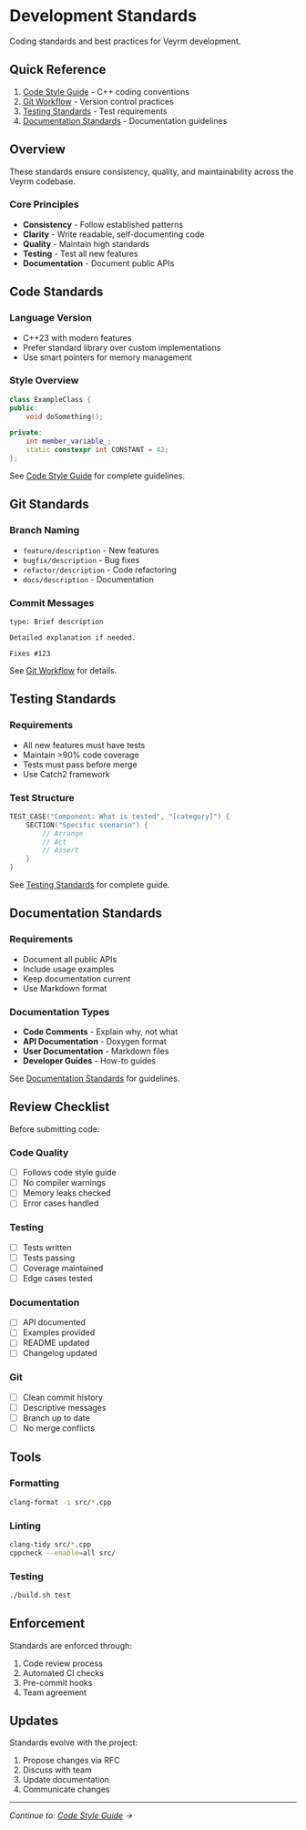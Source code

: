 # Development Standards

Coding standards and best practices for Veyrm development.

## Quick Reference

1. [Code Style Guide](code-style.md) - C++ coding conventions
2. [Git Workflow](git-workflow.md) - Version control practices
3. [Testing Standards](testing.md) - Test requirements
4. [Documentation Standards](documentation.md) - Documentation guidelines

## Overview

These standards ensure consistency, quality, and maintainability across the Veyrm codebase.

### Core Principles

- **Consistency** - Follow established patterns
- **Clarity** - Write readable, self-documenting code
- **Quality** - Maintain high standards
- **Testing** - Test all new features
- **Documentation** - Document public APIs

## Code Standards

### Language Version

- C++23 with modern features
- Prefer standard library over custom implementations
- Use smart pointers for memory management

### Style Overview

```cpp
class ExampleClass {
public:
    void doSomething();

private:
    int member_variable_;
    static constexpr int CONSTANT = 42;
};
```

See [Code Style Guide](code-style.md) for complete guidelines.

## Git Standards

### Branch Naming

- `feature/description` - New features
- `bugfix/description` - Bug fixes
- `refactor/description` - Code refactoring
- `docs/description` - Documentation

### Commit Messages

```
type: Brief description

Detailed explanation if needed.

Fixes #123
```

See [Git Workflow](git-workflow.md) for details.

## Testing Standards

### Requirements

- All new features must have tests
- Maintain >90% code coverage
- Tests must pass before merge
- Use Catch2 framework

### Test Structure

```cpp
TEST_CASE("Component: What is tested", "[category]") {
    SECTION("Specific scenario") {
        // Arrange
        // Act
        // Assert
    }
}
```

See [Testing Standards](testing.md) for complete guide.

## Documentation Standards

### Requirements

- Document all public APIs
- Include usage examples
- Keep documentation current
- Use Markdown format

### Documentation Types

- **Code Comments** - Explain why, not what
- **API Documentation** - Doxygen format
- **User Documentation** - Markdown files
- **Developer Guides** - How-to guides

See [Documentation Standards](documentation.md) for guidelines.

## Review Checklist

Before submitting code:

### Code Quality

- [ ] Follows code style guide
- [ ] No compiler warnings
- [ ] Memory leaks checked
- [ ] Error cases handled

### Testing

- [ ] Tests written
- [ ] Tests passing
- [ ] Coverage maintained
- [ ] Edge cases tested

### Documentation

- [ ] API documented
- [ ] Examples provided
- [ ] README updated
- [ ] Changelog updated

### Git

- [ ] Clean commit history
- [ ] Descriptive messages
- [ ] Branch up to date
- [ ] No merge conflicts

## Tools

### Formatting

```bash
clang-format -i src/*.cpp
```

### Linting

```bash
clang-tidy src/*.cpp
cppcheck --enable=all src/
```

### Testing

```bash
./build.sh test
```

## Enforcement

Standards are enforced through:

1. Code review process
2. Automated CI checks
3. Pre-commit hooks
4. Team agreement

## Updates

Standards evolve with the project:

1. Propose changes via RFC
2. Discuss with team
3. Update documentation
4. Communicate changes

---

*Continue to: [Code Style Guide](code-style.md) →*

